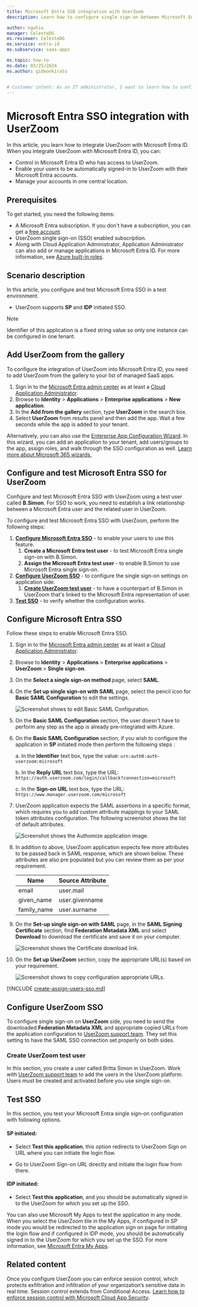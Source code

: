```yaml
---
title: Microsoft Entra SSO integration with UserZoom
description: Learn how to configure single sign-on between Microsoft Entra ID and UserZoom.

author: nguhiu
manager: CelesteDG
ms.reviewer: CelesteDG
ms.service: entra-id
ms.subservice: saas-apps

ms.topic: how-to
ms.date: 03/25/2024
ms.author: gideonkiratu


# Customer intent: As an IT administrator, I want to learn how to configure single sign-on between Microsoft Entra ID and UserZoom so that I can control who has access to UserZoom, enable automatic sign-in with Microsoft Entra accounts, and manage my accounts in one central location.
---
```


# Microsoft Entra SSO integration with UserZoom

In this article,  you learn how to integrate UserZoom with Microsoft Entra ID. When you integrate UserZoom with Microsoft Entra ID, you can:

* Control in Microsoft Entra ID who has access to UserZoom.
* Enable your users to be automatically signed-in to UserZoom with their Microsoft Entra accounts.
* Manage your accounts in one central location.

## Prerequisites

To get started, you need the following items:

* A Microsoft Entra subscription. If you don't have a subscription, you can get a [free account](https://azure.microsoft.com/free/).
* UserZoom single sign-on (SSO) enabled subscription.
* Along with Cloud Application Administrator, Application Administrator can also add or manage applications in Microsoft Entra ID.
For more information, see [Azure built-in roles](~/identity/role-based-access-control/permissions-reference.md).

## Scenario description

In this article,  you configure and test Microsoft Entra SSO in a test environment.

* UserZoom supports **SP** and **IDP** initiated SSO.

> [!NOTE]
> Identifier of this application is a fixed string value so only one instance can be configured in one tenant.

## Add UserZoom from the gallery

To configure the integration of UserZoom into Microsoft Entra ID, you need to add UserZoom from the gallery to your list of managed SaaS apps.

1. Sign in to the [Microsoft Entra admin center](https://entra.microsoft.com) as at least a [Cloud Application Administrator](~/identity/role-based-access-control/permissions-reference.md#cloud-application-administrator).
1. Browse to **Identity** > **Applications** > **Enterprise applications** > **New application**.
1. In the **Add from the gallery** section, type **UserZoom** in the search box.
1. Select **UserZoom** from results panel and then add the app. Wait a few seconds while the app is added to your tenant.

 Alternatively, you can also use the [Enterprise App Configuration Wizard](https://portal.office.com/AdminPortal/home?Q=Docs#/azureadappintegration). In this wizard, you can add an application to your tenant, add users/groups to the app, assign roles, and walk through the SSO configuration as well. [Learn more about Microsoft 365 wizards.](/microsoft-365/admin/misc/azure-ad-setup-guides)

<a name='configure-and-test-azure-ad-sso-for-userzoom'></a>

## Configure and test Microsoft Entra SSO for UserZoom

Configure and test Microsoft Entra SSO with UserZoom using a test user called **B.Simon**. For SSO to work, you need to establish a link relationship between a Microsoft Entra user and the related user in UserZoom.

To configure and test Microsoft Entra SSO with UserZoom, perform the following steps:

1. **[Configure Microsoft Entra SSO](#configure-azure-ad-sso)** - to enable your users to use this feature.
    1. **Create a Microsoft Entra test user** - to test Microsoft Entra single sign-on with B.Simon.
    1. **Assign the Microsoft Entra test user** - to enable B.Simon to use Microsoft Entra single sign-on.
1. **[Configure UserZoom SSO](#configure-userzoom-sso)** - to configure the single sign-on settings on application side.
    1. **[Create UserZoom test user](#create-userzoom-test-user)** - to have a counterpart of B.Simon in UserZoom that's linked to the Microsoft Entra representation of user.
1. **[Test SSO](#test-sso)** - to verify whether the configuration works.

<a name='configure-azure-ad-sso'></a>

## Configure Microsoft Entra SSO

Follow these steps to enable Microsoft Entra SSO.

1. Sign in to the [Microsoft Entra admin center](https://entra.microsoft.com) as at least a [Cloud Application Administrator](~/identity/role-based-access-control/permissions-reference.md#cloud-application-administrator).
1. Browse to **Identity** > **Applications** > **Enterprise applications** > **UserZoom** > **Single sign-on**.
1. On the **Select a single sign-on method** page, select **SAML**.
1. On the **Set up single sign-on with SAML** page, select the pencil icon for **Basic SAML Configuration** to edit the settings.

    ![Screenshot shows to edit Basic SAML Configuration.](common/edit-urls.png "Basic Configuration")

1. On the **Basic SAML Configuration** section, the user doesn't have to perform any step as the app is already pre-integrated with Azure.   

1. On the **Basic SAML Configuration** section, if you wish to configure the application in **SP** initiated mode then perform the following steps :

    a. In the **Identifier** text box, type the value:
    `urn:auth0:auth-userzoom:microsoft`

    b. In the **Reply URL** text box, type the URL:
    `https://auth.userzoom.com/login/callback?connection=microsoft`

    c. In the **Sign-on URL** text box, type the URL:
    `https://www.manager.userzoom.com/microsoft`

1. UserZoom application expects the SAML assertions in a specific format, which requires you to add custom attribute mappings to your SAML token attributes configuration. The following screenshot shows the list of default attributes.

	![Screenshot shows the Authomize application image.](common/default-attributes.png "Image")

1. In addition to above, UserZoom application expects few more attributes to be passed back in SAML response, which are shown below. These attributes are also pre populated but you can review them as per your requirement.

	| Name |  Source Attribute |
	|-------| --------- |
    | email | user.mail |
    | given_name | user.givenname |
    | family_name | user.surname |

1. On the **Set-up single sign-on with SAML** page, in the **SAML Signing Certificate** section,  find **Federation Metadata XML** and select **Download** to download the certificate and save it on your computer.

    ![Screenshot shows the Certificate download link.](common/metadataxml.png "Certificate")

1. On the **Set up UserZoom** section, copy the appropriate URL(s) based on your requirement.

	![Screenshot shows to copy configuration appropriate URLs.](common/copy-configuration-urls.png "Attributes")  

<a name='create-an-azure-ad-test-user'></a>

[!INCLUDE [create-assign-users-sso.md](~/identity/saas-apps/includes/create-assign-users-sso.md)]

## Configure UserZoom SSO

To configure single sign-on on **UserZoom** side, you need to send the downloaded **Federation Metadata XML** and appropriate copied URLs from the application configuration to [UserZoom support team](mailto:support@userzoom.com). They set this setting to have the SAML SSO connection set properly on both sides.

### Create UserZoom test user

In this section, you create a user called Britta Simon in UserZoom. Work with [UserZoom support team](mailto:support@userzoom.com) to add the users in the UserZoom platform. Users must be created and activated before you use single sign-on.

## Test SSO 

In this section, you test your Microsoft Entra single sign-on configuration with following options. 

#### SP initiated:

* Select **Test this application**, this option redirects to UserZoom Sign on URL where you can initiate the login flow.  

* Go to UserZoom Sign-on URL directly and initiate the login flow from there.

#### IDP initiated:

* Select **Test this application**, and you should be automatically signed in to the UserZoom for which you set up the SSO. 

You can also use Microsoft My Apps to test the application in any mode. When you select the UserZoom tile in the My Apps, if configured in SP mode you would be redirected to the application sign on page for initiating the login flow and if configured in IDP mode, you should be automatically signed in to the UserZoom for which you set up the SSO. For more information, see [Microsoft Entra My Apps](/azure/active-directory/manage-apps/end-user-experiences#azure-ad-my-apps).

## Related content

Once you configure UserZoom you can enforce session control, which protects exfiltration and infiltration of your organization’s sensitive data in real time. Session control extends from Conditional Access. [Learn how to enforce session control with Microsoft Cloud App Security](/cloud-app-security/proxy-deployment-aad).
